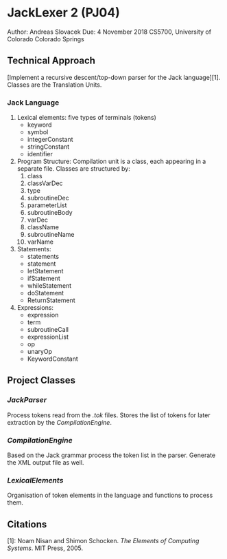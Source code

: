 # JackLexer 2 (PJ04)
Author: Andreas Slovacek
Due:    4 November 2018
CS5700, University of Colorado Colorado Springs



## Technical Approach

[Implement a recursive descent/top-down parser for the Jack language][1].  Classes are the Translation Units.

### Jack Language
1. Lexical elements: five types of terminals (tokens)
    - keyword
    - symbol
    - integerConstant
    - stringConstant
    - identifier
2. Program Structure: Compilation unit is a class, each appearing in a separate file.  Classes are structured by:
    1. class
    2. classVarDec
    3. type
    4. subroutineDec
    5. parameterList
    6. subroutineBody
    7. varDec
    8. className
    9. subroutineName
    10. varName
3. Statements:
    - statements
    - statement
    - letStatement
    - ifStatement
    - whileStatement
    - doStatement
    - ReturnStatement
4. Expressions:
    - expression
    - term
    - subroutineCall
    - expressionList
    - op
    - unaryOp
    - KeywordConstant



## Project Classes

### *_JackParser_*
Process tokens read from the *_.tok_* files.  Stores the list of tokens for later extraction by the *_CompilationEngine_*.


### *_CompilationEngine_*
Based on the Jack grammar process the token list in the parser.  Generate the XML output file as well.

### *_LexicalElements_*
Organisation of token elements in the language and functions to process them.









## Citations
[1]: Noam Nisan and Shimon Schocken. _The Elements of Computing Systems_. MIT Press, 2005.  
